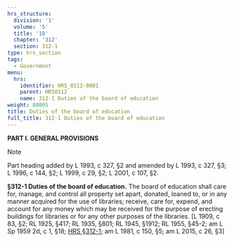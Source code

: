 ```yaml
---
hrs_structure:
  division: '1'
  volume: '5'
  title: '18'
  chapter: '312'
  section: 312-1
type: hrs_section
tags:
  - Government
menu:
  hrs:
    identifier: HRS_0312-0001
    parent: HRS0312
    name: 312-1 Duties of the board of education
weight: 88005
title: Duties of the board of education
full_title: 312-1 Duties of the board of education
---
```

**PART I. GENERAL PROVISIONS**

Note

Part heading added by L 1993, c 327, §2 and amended by L 1993, c 327, §3; L 1996, c 144, §2; L 1999, c 29, §2; L 2001, c 107, §2.

**§312-1 Duties of the board of education.** The board of education shall care for, manage, and control all property set apart, donated, loaned to, or in any manner acquired for the use of libraries; receive, care for, expend, and account for any money which may be received for the purpose of erecting buildings for libraries or for any other purposes of the libraries. [L 1909, c 83, §2; RL 1925, §417; RL 1935, §801; RL 1945, §1912; RL 1955, §45-2; am L Sp 1959 2d, c 1, §18; [HRS §312-1](/title-18/chapter-312/section-312-1/); am L 1981, c 150, §5; am L 2015, c 26, §3]